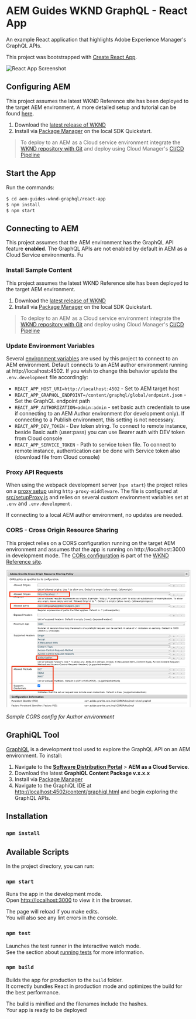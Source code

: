 # AEM Guides WKND GraphQL - React App

An example React application that highlights Adobe Experience Manager's GraphQL APIs.

This project was bootstrapped with [Create React App](https://github.com/facebook/create-react-app).

![React App Screenshot](./docs/react-screenshot.png)

## Configuring AEM

This project assumes the latest WKND Reference site has been deployed to the target AEM environment. A more detailed setup and tutorial can be found [here](https://experienceleague.adobe.com/docs/experience-manager-learn/getting-started-with-aem-headless/graphql/setup.html?lang=en#graphql).

1. Download the [latest release of WKND](https://github.com/adobe/aem-guides-wknd/releases/latest)
1. Install via [Package Manager](http://localhost:4502/crx/packmgr/index.jsp) on the local SDK Quickstart.

> To deploy to an AEM as a Cloud service environment integrate the [WKND repository with Git](https://experienceleague.adobe.com/docs/experience-manager-cloud-service/implementing/managing-code/integrating-with-git.html) and deploy using Cloud Manager's [CI/CD Pipeline](https://experienceleague.adobe.com/docs/experience-manager-cloud-service/implementing/using-cloud-manager/configure-pipeline.html)

## Start the App

Run the commands:

```
$ cd aem-guides-wknd-graphql/react-app
$ npm install
$ npm start
```

## Connecting to AEM

This project assumes that the AEM environment has the GraphQL API feature **enabled**. The GraphQL APIs are not enabled by default in AEM as a Cloud Service environments. Fu

### Install Sample Content

This project assumes the latest WKND Reference site has been deployed to the target AEM environment.

1. Download the [latest release of WKND](https://github.com/adobe/aem-guides-wknd/releases/latest)
1. Install via [Package Manager](http://localhost:4502/crx/packmgr/index.jsp) on the local SDK Quickstart.

> To deploy to an AEM as a Cloud service environment integrate the [WKND repository with Git](https://experienceleague.adobe.com/docs/experience-manager-cloud-service/implementing/managing-code/integrating-with-git.html) and deploy using Cloud Manager's [CI/CD Pipeline](https://experienceleague.adobe.com/docs/experience-manager-cloud-service/implementing/using-cloud-manager/configure-pipeline.html)

### Update Environment Variables

Several [environment variables](https://create-react-app.dev/docs/adding-custom-environment-variables) are used by this project to connect to an AEM environment. Default connects to an AEM author environment running at http://localhost:4502. If you wish to change this behavior update the `.env.development` file accordingly:

* `REACT_APP_HOST_URI=http://localhost:4502` - Set to AEM target host
* `REACT_APP_GRAPHQL_ENDPOINT=/content/graphql/global/endpoint.json` - Set the GraphQL endpoint path
* `REACT_APP_AUTHORIZATION=admin:admin` - set basic auth credentials to use if connecting to an AEM Author environment (for development only). If connecting to a Publish environment, this setting is not necessary.
* `REACT_APP_DEV_TOKEN` - Dev token string. To connect to remote instance, beside Basic auth (user:pass) you can use Bearer auth with DEV token from Cloud console
* `REACT_APP_SERVICE_TOKEN` - Path to service token file. To connect to remote instance, authentication can be done with Service token also (download file from Cloud console)

### Proxy API Requests

When using the webpack development server (`npm start`) the project relies on a [proxy setup](https://create-react-app.dev/docs/proxying-api-requests-in-development/#configuring-the-proxy-manually) using `http-proxy-middleware`. The file is configured at [src/setupProxy.js](src/setupProxy.js) and relies on several custom environment variables set at `.env` and `.env.development`.

If connecting to a local AEM author environment, no updates are needed.

### CORS - Cross Origin Resource Sharing

This project relies on a CORS configuration running on the target AEM environment and assumes that the app is running on http://localhost:3000 in development mode. The [CORs configuration](https://github.com/adobe/aem-guides-wknd/blob/master/ui.config/src/main/content/jcr_root/apps/wknd/osgiconfig/config.author/com.adobe.granite.cors.impl.CORSPolicyImpl~wknd-graphql.cfg.json) is part of the [WKND Reference site](https://github.com/adobe/aem-guides-wknd).

![CORS Configuration](docs/cross-origin-resource-sharing-configuration.png)

*Sample CORS config for Author environment*

## GraphiQL Tool

[GraphiQL](https://github.com/graphql/graphiql) is a development tool used to explore the GraphQL API on an AEM environment. To install:

1. Navigate to the **[Software Distribution Portal](https://experience.adobe.com/#/downloads/content/software-distribution/en/aemcloud.html)** > **AEM as a Cloud Service**.
1. Download the latest **GraphiQL Content Package v.x.x.x**
1. Install via [Package Manager](http://localhost:4502/crx/packmgr/index.jsp)
1. Navigate to the GraphiQL IDE at [http://localhost:4502/content/graphiql.html](http://localhost:4502/content/graphiql.html) and begin exploring the GraphQL APIs.

## Installation

### `npm install`

## Available Scripts

In the project directory, you can run:

### `npm start`

Runs the app in the development mode.<br />
Open [http://localhost:3000](http://localhost:3000) to view it in the browser.

The page will reload if you make edits.<br />
You will also see any lint errors in the console.

### `npm test`

Launches the test runner in the interactive watch mode.<br />
See the section about [running tests](https://facebook.github.io/create-react-app/docs/running-tests) for more information.

### `npm build`

Builds the app for production to the `build` folder.<br />
It correctly bundles React in production mode and optimizes the build for the best performance.

The build is minified and the filenames include the hashes.<br />
Your app is ready to be deployed!
